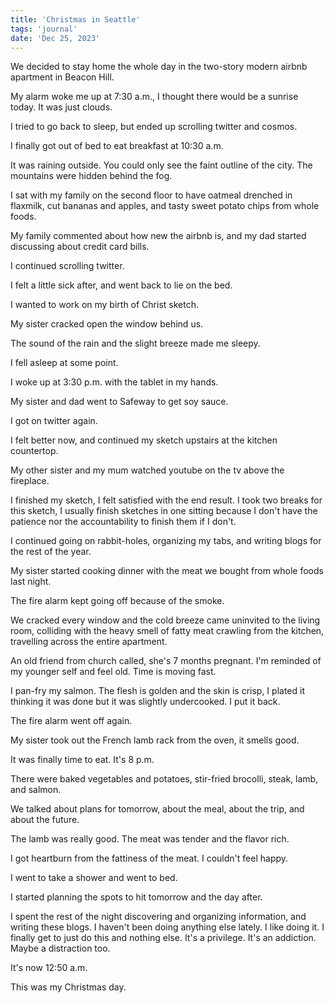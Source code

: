 ```yaml
---
title: 'Christmas in Seattle'
tags: 'journal'
date: 'Dec 25, 2023'
---
```


We decided to stay home the whole day in the two-story modern airbnb apartment in Beacon Hill.

My alarm woke me up at 7:30 a.m., I thought there would be a sunrise today. It was just clouds.

I tried to go back to sleep, but ended up scrolling twitter and cosmos.

I finally got out of bed to eat breakfast at 10:30 a.m.

It was raining outside. You could only see the faint outline of the city. The mountains were hidden behind the fog.

I sat with my family on the second floor to have oatmeal drenched in flaxmilk, cut bananas and apples, and tasty sweet potato chips from whole foods.

My family commented about how new the airbnb is, and my dad started discussing about credit card bills.

I continued scrolling twitter.

I felt a little sick after, and went back to lie on the bed.

I wanted to work on my birth of Christ sketch.

My sister cracked open the window behind us.

The sound of the rain and the slight breeze made me sleepy.

I fell asleep at some point.

I woke up at 3:30 p.m. with the tablet in my hands.

My sister and dad went to Safeway to get soy sauce.

I got on twitter again.

I felt better now, and continued my sketch upstairs at the kitchen countertop.

My other sister and my mum watched youtube on the tv above the fireplace.

I finished my sketch, I felt satisfied with the end result. I took two breaks for this sketch, I usually finish sketches in one sitting because I don't have the patience nor the accountability to finish them if I don't.

I continued going on rabbit-holes, organizing my tabs, and writing blogs for the rest of the year.

My sister started cooking dinner with the meat we bought from whole foods last night.

The fire alarm kept going off because of the smoke.

We cracked every window and the cold breeze came uninvited to the living room, colliding with the heavy smell of fatty meat crawling from the kitchen, travelling across the entire apartment.

An old friend from church called, she's 7 months pregnant. I'm reminded of my younger self and feel old. Time is moving fast.

I pan-fry my salmon. The flesh is golden and the skin is crisp, I plated it thinking it was done but it was slightly undercooked. I put it back.

The fire alarm went off again.

My sister took out the French lamb rack from the oven, it smells good.

It was finally time to eat. It's 8 p.m.

There were baked vegetables and potatoes, stir-fried brocolli, steak, lamb, and salmon.

We talked about plans for tomorrow, about the meal, about the trip, and about the future.

The lamb was really good. The meat was tender and the flavor rich.

I got heartburn from the fattiness of the meat. I couldn't feel happy.

I went to take a shower and went to bed.

I started planning the spots to hit tomorrow and the day after.

I spent the rest of the night discovering and organizing information, and writing these blogs. I haven't been doing anything else lately. I like doing it. I finally get to just do this and nothing else. It's a privilege. It's an addiction. Maybe a distraction too.

It's now 12:50 a.m.

This was my Christmas day.
